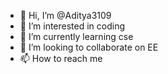 - 👋 Hi, I’m @Aditya3109
- 👀 I’m interested in coding
- 🌱 I’m currently learning cse
- 💞️ I’m looking to collaborate on EE
- 📫 How to reach me 
